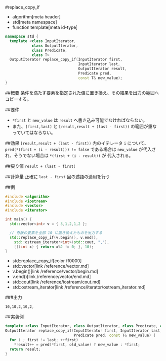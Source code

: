 #replace_copy_if
* algorithm[meta header]
* std[meta namespace]
* function template[meta id-type]

```cpp
namespace std {
  template <class InputIterator,
            class OutputIterator,
            class Predicate,
            class T>
  OutputIterator replace_copy_if(InputIterator first,
                                 InputIterator last,
                                 OutputIterator result,
                                 Predicate pred,
                                 const T& new_value);
}
```

##概要
条件を満たす要素を指定された値に置き換え、その結果を出力の範囲へコピーする。


##要件
- `*first` と `new_value` は `result` へ書き込み可能でなければならない。
- また、`[first,last)` と `[result,result + (last - first))` の範囲が重なっていてはならない。


##効果
`[result,result + (last - first))` 内のイテレータ `i` について、`pred(*(first + (i - result))) != false` である場合は `new_value` が代入され、そうでない場合は `*(first + (i - result))` が 代入される。


##戻り値
`result + (last - first)`


##計算量
正確に `last - first` 回の述語の適用を行う


##例
```cpp
#include <algorithm>
#include <iostream>
#include <vector>
#include <iterator>

int main() {
  std::vector<int> v = { 3,1,2,1,2 };

  // 奇数の要素を全部 10 に置き換えたものを出力する
  std::replace_copy_if(v.begin(), v.end(),
    std::ostream_iterator<int>(std::cout, ","),
    [](int x) { return x%2 != 0; }, 10);
}
```
* std::replace_copy_if[color ff0000]
* std::vector[link /reference/vector.md]
* v.begin()[link /reference/vector/begin.md]
* v.end()[link /reference/vector/end.md]
* std::cout[link /reference/iostream/cout.md]
* std::ostream_iterator[link /reference/iterator/ostream_iterator.md]

###出力
```
10,10,2,10,2,
```

##実装例
```cpp
template <class InputIterator, class OutputIterator, class Predicate, class T>
OutputIterator replace_copy_if(InputIterator first, InputIterator last, OutputIterator result,
                               Predicate pred, const T& new_value) {
  for ( ; first != last; ++first)
    *result++ = pred(*first, old_value) ? new_value : *first;
  return result;
}
```

